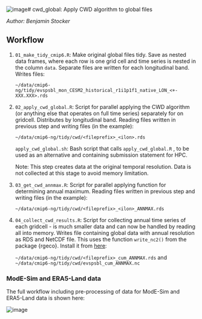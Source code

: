 ![image](https://github.com/user-attachments/assets/1b1525be-403a-4bfd-9e74-7a97f96bd247)# cwd_global: Apply CWD algorithm to global files

*Author: Benjamin Stocker*

## Workflow

1.  `01_make_tidy_cmip6.R`: Make original global files tidy. Save as nested data frames, where each row is one grid cell and time series is nested in the column `data`. Separate files are written for each longitudinal band. Writes files:

    `~/data/cmip6-ng/tidy/evspsbl_mon_CESM2_historical_r1i1p1f1_native_LON_<+-XXX.XXX>.rds`

2.  `02_apply_cwd_global.R`: Script for parallel applying the CWD algorithm (or anything else that operates on full time series) separately for on gridcell. Distributes by longitudinal band. Reading files written in previous step and writing files (in the example):

    `~/data/cmip6-ng/tidy/cwd/<fileprefix>_<ilon>.rds`

    `apply_cwd_global.sh`: Bash script that calls `apply_cwd_global.R` , to be used as an alternative and containing submission statement for HPC.

    Note: This step creates data at the original temporal resolution. Data is not collected at this stage to avoid memory limitation.

3.  `03_get_cwd_annmax.R`: Script for parallel applying function for determining annual maximum. Reading files written in previous step and writing files (in the example):

    `~/data/cmip6-ng/tidy/cwd/<fileprefix>_<ilon>_ANNMAX.rds`

4.  `04_collect_cwd_results.R`: Script for collecting annual time series of each gridcell - is much smaller data and can now be handled by reading all into memory. Writes file containing global data with annual resolution as RDS and NetCDF file. This uses the function `write_nc2()` from the package {rgeco}. Install it from [here](https://github.com/geco-bern/rgeco):

    `~/data/cmip6-ng/tidy/cwd/<fileprefix>_cum_ANNMAX.rds` and `~/data/cmip6-ng/tidy/cwd/evspsbl_cum_ANNMAX.nc`

### ModE-Sim and ERA5-Land data

The full workflow including pre-processing of data for ModE-Sim and ERA5-Land data is shown here: 

![image](https://github.com/user-attachments/assets/062a8469-950a-44fd-a1c4-9345515a6ec1)


